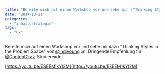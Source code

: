 ```yaml
---
title: "Bereite mich auf einen Workshop vor und sehe mir \"Thinking Styles in the Problem Space\" von @indiyoung ..."
date: "2019-10-21"
categories: 
  - "inhaltsstrategie"
tags: 
  - "ux"
---
```


Bereite mich auf einen Workshop vor und sehe mir dazu "Thinking Styles in the Problem Space" von [@indiyoung](https://twitter.com/indiyoung?lang=de) an. Dringende Empfehlung für [@ContentGraz](https://twitter.com/contentgraz)\-Studierende!

[https://youtu.be/ESEEM1kYl2M](https://youtu.be/ESEEM1kYl2M)
